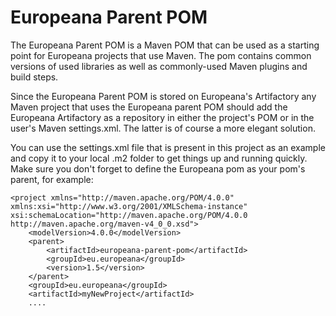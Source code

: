 # Europeana Parent POM

The Europeana Parent POM is a Maven POM that can be used as a starting point for Europeana projects that use Maven.
The pom contains common versions of used libraries as well as commonly-used Maven plugins and build steps.

Since the Europeana Parent POM is stored on Europeana's Artifactory any Maven project that uses the Europeana parent POM
should add the Europeana Artifactory as a repository in either the project's POM or in the user's Maven settings.xml. 
The latter is of course a more elegant solution.

You can use the settings.xml file that is present in this project as an example and copy it to your local .m2 folder to
get things up and running quickly. Make sure you don't forget to define the Europeana pom as your pom's parent, for 
example:

    <project xmlns="http://maven.apache.org/POM/4.0.0" xmlns:xsi="http://www.w3.org/2001/XMLSchema-instance" xsi:schemaLocation="http://maven.apache.org/POM/4.0.0 http://maven.apache.org/maven-v4_0_0.xsd">
    	<modelVersion>4.0.0</modelVersion>
        <parent>
            <artifactId>europeana-parent-pom</artifactId>
            <groupId>eu.europeana</groupId>
            <version>1.5</version>
        </parent>
    	<groupId>eu.europeana</groupId>
    	<artifactId>myNewProject</artifactId>
    	....
